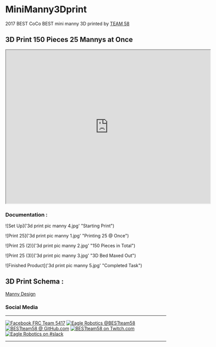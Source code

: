 # MiniManny3Dprint
2017 BEST CoCo BEST mini manny 3D printed by [TEAM 58](https://bestteam58.github.io/)

## 3D Print 150 Pieces 25 Mannys at Once

<iframe src="https://drive.google.com/file/d/0B4KqI-GV8SeZMkI0NWd6ZkxieG8/preview" width="640" height="480"></iframe>

### Documentation : 

![Set Up]('3d print pic manny 4.jpg' "Starting Print")

![Print 25]('3d print pic manny 1.jpg' "Printing 25 @ Once")

![Print 25 (2)]('3d print pic manny 2.jpg' "150 Pieces in Total")

![Print 25 (3)]('3d print pic manny 3.jpg' "3D Bed Maxed Out")

![Finished Product]('3d print pic manny 5.jpg' "Completed Task")

## 3D Print Schema : 

[Manny Design](https://github.com/BESTTeam58/MiniManny3Dprint/raw/master/tiny_manny-20171023T151054Z-001.zip)

### Social Media
---
[![Facebook FRC Team 5417](https://raw.githubusercontent.com/BESTTeam58/BESTTeam58.github.io/master/src/img/120/facebook.png "Facebook FRC Team 5417")](fbook)
[![Eagle Robotics @BESTteam58](https://raw.githubusercontent.com/BESTTeam58/BESTTeam58.github.io/master/src/img/120/twitter.png "Eagle Robotics @BESTteam58")](twitter)
[![BESTteam58 @ GitHub.com](https://raw.githubusercontent.com/BESTTeam58/BESTTeam58.github.io/master/src/img/120/github.png "GitHub : @BESTteam58")](github-redirect)
[![BESTteam58 on Twitch.com](https://raw.githubusercontent.com/BESTTeam58/BESTTeam58.github.io/master/src/img/120/twitch.png "Twitch : @BESTteam58")](twitch)
[![Eagle Robotics on #slack](https://raw.githubusercontent.com/BESTTeam58/BESTTeam58.github.io/master/src/img/120/slack.png "#slack : Eagle.Robotics.slack")](slack) 

---
